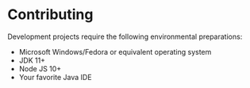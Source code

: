 # Contributing

Development projects require the following environmental preparations:

- Microsoft Windows/Fedora or equivalent operating system
- JDK 11+
- Node JS 10+
- Your favorite Java IDE